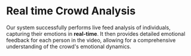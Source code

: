# **Real time Crowd Analysis**

Our system successfully performs live feed analysis of individuals, capturing their emotions in **real-time**. 
It then provides detailed emotional feedback for each person in the video, allowing for a comprehensive understanding of the crowd's emotional dynamics.



